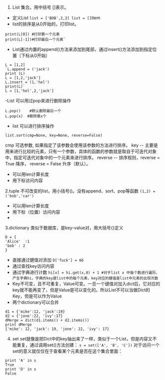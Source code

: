 1. List
     集合。用中括号 []表示。
 - 定义List
`list = ['BOB',2,3] list = []`item
 - list的排序是从0开始的，打印list。
```
print(L[0]) #打印第一个元素 
print(L[-1])#打印最后一个元素`
```
 - List通过内置的append()方法来添加到尾部，通过insert()方法添加到指定位置（下标从0开始）
```
L = [1,2]	
`L.append = ('jack')
print (L)
L = [1,2,'jack']
L.insert = (1,'hel')
print(L)`
L = [1,'hel',2,'jack']
````
-List 可以用过pop来进行删除操作
```
L.pop()    #默认删除最后一个
L.pop(x)  #删除第x个
````
- list 可以进行排序操作
```
list.sort(cmp=None, key=None, reverse=False)
```
cmp 可选参数, 如果指定了该参数会使用该参数的方法进行排序。
 key -- 主要是用来进行比较的元素，只有一个参数，具体的函数的参数就是取自于可迭代对象中，指定可迭代对象中的一个元素来进行排序。
reverse -- 排序规则，reverse = True  降序，  reverse = False  升序（默认）。

- 可以用len计算长度
- 用下标访问内容

2.tuple
不可改变的list，用小括号()。没有append、sort、pop等函数
`(1,2) =('bob','car')` 

 - 可以用len计算长度
 - 用下标（位置）访问内容
 - 
3.dictionary
类似于数据库，是key-value对，用大括号{}定义
```
D = {
'Alice'  :1
'bob' : 2
}
```
- 直接通过健值对添加
`D['fuck'] = 66`
- 通过查找key访问内容
- 通过字典进行计数
`hi[x] = hi.get(x,0) + 1 #对于list x 中每个数进行遍历，产生字典hi，字典的key是list中的每个元素，key对应的健值是list中元素的出现次数`
 - Key不可变，且不可重复，Value可变。一旦一个键值对加入dict后，它对应的key就不能再变了，但是Value是可以变化的。所以List不可以当做Dict的Key，但是可以作为Value
 -  两个dictionary可以合并
 ```
 d1 = {'mike':12, 'jack':19} 
 d2 = {'jone':22, 'ivy':17} 
 dMerge = dict(d1.items() + d2.items()) 
 print dMerge
{'mike': 12, 'jack': 19, 'jone': 22, 'ivy': 17}
````
4. set
set就像是把Dict中的key抽出来了一样，类似于一个List，但是内容又不能重复，通过调用set()方法创建：
`s = set(['A', 'B', 'C'])`
对于访问一个set的意义就仅仅在于查看某个元素是否在这个集合里面：
```
print 'A' in s
True
print 'D' in s
False
```
<!--stackedit_data:
eyJoaXN0b3J5IjpbODgyMjk3MDc3XX0=
-->